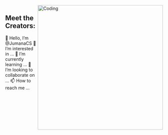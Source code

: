 <img align="right" alt="Coding" width="400" src="https://pin.it/6i6KR8F">

## Meet the Creators:

👋 Hello, I’m @JumanaCS
👀 I’m interested in ...
🌱 I’m currently learning ...
💞️ I’m looking to collaborate on ...
📫 How to reach me ...
